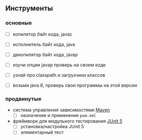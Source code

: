 ## Инструменты

### основные

- [ ] копилятор байт кода, javac
- [ ] исполнитель байт кода, java
- [ ] декопилятор байт кода, javap
- [ ] изучи опции javap проверь на своем коде
- [ ] узнай про classpath и загрузчики классов
- [ ] возьми java 8, проверь свои программы на этой версии


### продвинутые
- система управления зависимостями [Maven](https://maven.apache.org/index.html)
  - [ ] назначение и применение `pom.xml`
- фреймворк для модульного тестирования [JUnit 5](https://docs.junit.org/current/user-guide/)
  - [ ] установка/настройка JUnit 5
  - [ ] элементарный тест
